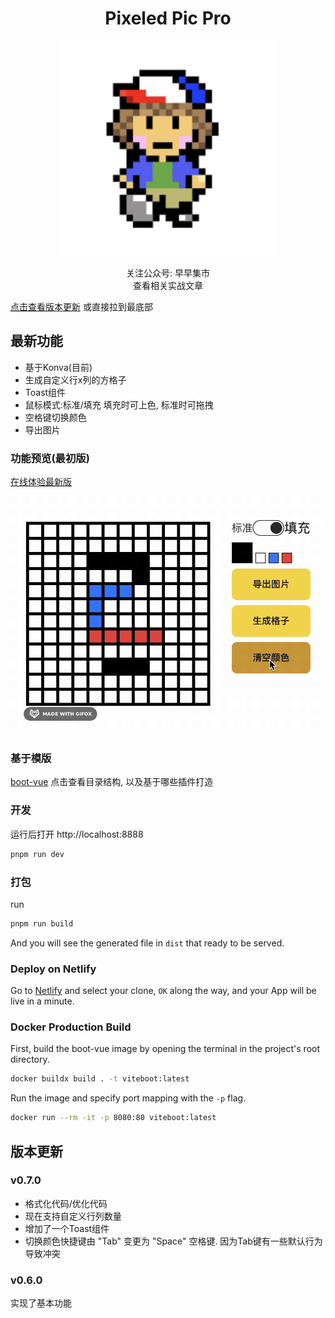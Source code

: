 <div align='center'>
<h1>Pixeled Pic Pro </h1>
<img src='README.assets/touxiang12.jpeg' alt='Boot-Vue - Opinionated Vite Starter Template' width='344'/>
</div>

<p align='center'>
关注公众号: 早早集市
<br/>
查看相关实战文章
</p>

[点击查看版本更新](https://github.com/zzdaddy/PixeledPicPro?tab=readme-ov-file#%E7%89%88%E6%9C%AC%E6%9B%B4%E6%96%B0) 或直接拉到最底部

## 最新功能
- 基于Konva(目前)
- 生成自定义行x列的方格子
- Toast组件
- 鼠标模式:标准/填充  填充时可上色, 标准时可拖拽
- 空格键切换颜色
- 导出图片

### 功能预览(最初版)
[在线体验最新版](https://zzstudio.cn/stall/pixeled-pic-pro/#/home)

<img src='README.assets/yanshi.gif' alt='pixeled pic pro'/>

### 基于模版
[boot-vue](https://github.com/kirklin/boot-vue)
点击查看目录结构, 以及基于哪些插件打造

### 开发

运行后打开 http://localhost:8888

```bash
pnpm run dev
```

### 打包

run

```bash
pnpm run build
```

And you will see the generated file in `dist` that ready to be served.


### Deploy on Netlify

Go to [Netlify](https://app.netlify.com/start) and select your clone, `OK` along the way, and your App will be live in a minute.

### Docker Production Build

First, build the boot-vue image by opening the terminal in the project's root directory.

```bash
docker buildx build . -t viteboot:latest
```

Run the image and specify port mapping with the `-p` flag.

```bash
docker run --rm -it -p 8080:80 viteboot:latest
```

## 版本更新

### v0.7.0
- 格式化代码/优化代码
- 现在支持自定义行列数量
- 增加了一个Toast组件
- 切换颜色快捷键由 "Tab" 变更为 "Space" 空格键. 因为Tab键有一些默认行为导致冲突

### v0.6.0
实现了基本功能

